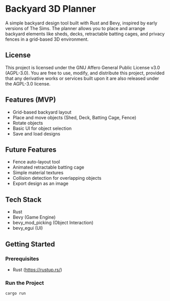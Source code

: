 # Backyard 3D Planner

A simple backyard design tool built with Rust and Bevy, inspired by early versions of The Sims. The planner allows you to place and arrange backyard elements like sheds, decks, retractable batting cages, and privacy fences in a grid-based 3D environment.

## License
This project is licensed under the GNU Affero General Public License v3.0 (AGPL-3.0).
You are free to use, modify, and distribute this project, provided that any derivative works or services built upon it are also released under the AGPL-3.0 license.

## Features (MVP)
- Grid-based backyard layout
- Place and move objects (Shed, Deck, Batting Cage, Fence)
- Rotate objects
- Basic UI for object selection
- Save and load designs

## Future Features
- Fence auto-layout tool
- Animated retractable batting cage
- Simple material textures
- Collision detection for overlapping objects
- Export design as an image

## Tech Stack
- Rust
- Bevy (Game Engine)
- bevy_mod_picking (Object Interaction)
- bevy_egui (UI)

## Getting Started
### Prerequisites
- Rust (https://rustup.rs/)

### Run the Project
```bash
cargo run
